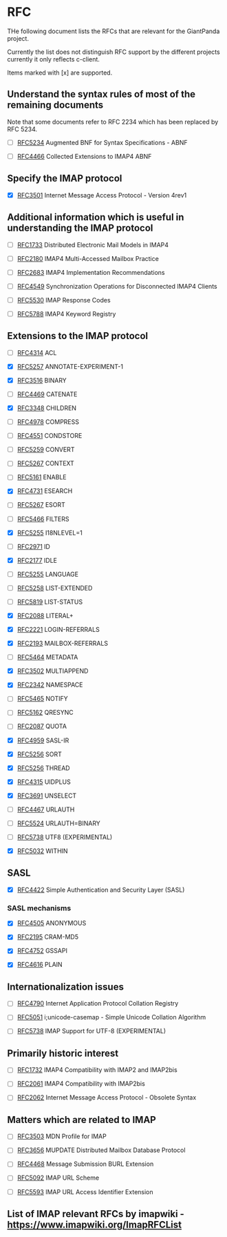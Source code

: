 # RFC
THe following document lists the RFCs that are relevant for the GiantPanda project.

Currently the list does not distinguish RFC support by the different projects currently it only reflects c-client.

Items marked with [x]  are supported.


## Understand the syntax rules of most of the remaining documents
Note that some documents refer to RFC 2234 which has been replaced by RFC 5234.
- [ ] [RFC5234](https://tools.ietf.org/html/rfc5234)	Augmented BNF for Syntax Specifications - ABNF
- [ ] [RFC4466](https://tools.ietf.org/html/rfc4466)	Collected Extensions to IMAP4 ABNF


## Specify the IMAP protocol
- [x] [RFC3501](https://tools.ietf.org/html/rfc3501)	Internet Message Access Protocol - Version 4rev1


## Additional information which is useful in understanding the IMAP protocol
- [ ] [RFC1733](https://tools.ietf.org/html/rfc1733)	Distributed Electronic Mail Models in IMAP4
- [ ] [RFC2180](https://tools.ietf.org/html/rfc2180)	IMAP4 Multi-Accessed Mailbox Practice
- [ ] [RFC2683](https://tools.ietf.org/html/rfc2683)	IMAP4 Implementation Recommendations
- [ ] [RFC4549](https://tools.ietf.org/html/rfc4549)	Synchronization Operations for Disconnected IMAP4 Clients
- [ ] [RFC5530](https://tools.ietf.org/html/rfc5530)	IMAP Response Codes
- [ ] [RFC5788](https://tools.ietf.org/html/rfc5788)	IMAP4 Keyword Registry


## Extensions to the IMAP protocol
- [ ] [RFC4314](https://tools.ietf.org/html/rfc4314)	ACL
- [x] [RFC5257](https://tools.ietf.org/html/rfc5257)	ANNOTATE-EXPERIMENT-1
- [x] [RFC3516](https://tools.ietf.org/html/rfc3516)	BINARY
- [ ] [RFC4469](https://tools.ietf.org/html/rfc4469)	CATENATE
- [x] [RFC3348](https://tools.ietf.org/html/rfc3348)	CHILDREN
- [ ] [RFC4978](https://tools.ietf.org/html/rfc4978)	COMPRESS
- [ ] [RFC4551](https://tools.ietf.org/html/rfc4551)	CONDSTORE
- [ ] [RFC5259](https://tools.ietf.org/html/rfc5259)	CONVERT
- [ ] [RFC5267](https://tools.ietf.org/html/rfc5267)	CONTEXT
- [ ] [RFC5161](https://tools.ietf.org/html/rfc5161)	ENABLE
- [x] [RFC4731](https://tools.ietf.org/html/rfc4731)	ESEARCH
- [ ] [RFC5267](https://tools.ietf.org/html/rfc5267)	ESORT
- [ ] [RFC5466](https://tools.ietf.org/html/rfc5466)	FILTERS
- [x] [RFC5255](https://tools.ietf.org/html/rfc5255)	I18NLEVEL=1
- [ ] [RFC2971](https://tools.ietf.org/html/rfc2971)	ID
- [x] [RFC2177](https://tools.ietf.org/html/rfc2177)	IDLE
- [ ] [RFC5255](https://tools.ietf.org/html/rfc5255)	LANGUAGE
- [ ] [RFC5258](https://tools.ietf.org/html/rfc5258)	LIST-EXTENDED
- [ ] [RFC5819](https://tools.ietf.org/html/rfc5819)	LIST-STATUS
- [x] [RFC2088](https://tools.ietf.org/html/rfc2088)	LITERAL+
- [x] [RFC2221](https://tools.ietf.org/html/rfc2221)	LOGIN-REFERRALS
- [x] [RFC2193](https://tools.ietf.org/html/rfc2193)	MAILBOX-REFERRALS
- [ ] [RFC5464](https://tools.ietf.org/html/rfc5464)	METADATA
- [x] [RFC3502](https://tools.ietf.org/html/rfc3502)	MULTIAPPEND
- [x] [RFC2342](https://tools.ietf.org/html/rfc2342)	NAMESPACE
- [ ] [RFC5465](https://tools.ietf.org/html/rfc5465)	NOTIFY
- [ ] [RFC5162](https://tools.ietf.org/html/rfc5162)	QRESYNC
- [ ] [RFC2087](https://tools.ietf.org/html/rfc2087)	QUOTA
- [x] [RFC4959](https://tools.ietf.org/html/rfc4959)	SASL-IR
- [x] [RFC5256](https://tools.ietf.org/html/rfc5256)	SORT
- [x] [RFC5256](https://tools.ietf.org/html/rfc5256)	THREAD
- [x] [RFC4315](https://tools.ietf.org/html/rfc4315)	UIDPLUS
- [x] [RFC3691](https://tools.ietf.org/html/rfc3691)	UNSELECT
- [ ] [RFC4467](https://tools.ietf.org/html/rfc4467)	URLAUTH
- [ ] [RFC5524](https://tools.ietf.org/html/rfc5524)	URLAUTH=BINARY
- [ ] [RFC5738](https://tools.ietf.org/html/rfc5738)	UTF8 (EXPERIMENTAL)
- [x] [RFC5032](https://tools.ietf.org/html/rfc5032)	WITHIN


## SASL
- [x] [RFC4422](https://tools.ietf.org/html/rfc4422)	Simple Authentication and Security Layer (SASL)

### SASL mechanisms
- [x] [RFC4505](https://tools.ietf.org/html/rfc4505)	ANONYMOUS
- [x] [RFC2195](https://tools.ietf.org/html/rfc2195)	CRAM-MD5
- [x] [RFC4752](https://tools.ietf.org/html/rfc4752)	GSSAPI
- [x] [RFC4616](https://tools.ietf.org/html/rfc4616)	PLAIN


## Internationalization issues
- [ ] [RFC4790](https://tools.ietf.org/html/rfc4790)	Internet Application Protocol Collation Registry
- [ ] [RFC5051](https://tools.ietf.org/html/rfc5051)	i;unicode-casemap - Simple Unicode Collation Algorithm
- [ ] [RFC5738](https://tools.ietf.org/html/rfc5738)	IMAP Support for UTF-8 (EXPERIMENTAL)


## Primarily historic interest
- [ ] [RFC1732](https://tools.ietf.org/html/rfc1732)	IMAP4 Compatibility with IMAP2 and IMAP2bis
- [ ] [RFC2061](https://tools.ietf.org/html/rfc2061)	IMAP4 Compatibility with IMAP2bis
- [ ] [RFC2062](https://tools.ietf.org/html/rfc2062)	Internet Message Access Protocol - Obsolete Syntax


## Matters which are related to IMAP
- [ ] [RFC3503](https://tools.ietf.org/html/rfc3503)	MDN Profile for IMAP
- [ ] [RFC3656](https://tools.ietf.org/html/rfc3656)	MUPDATE Distributed Mailbox Database Protocol
- [ ] [RFC4468](https://tools.ietf.org/html/rfc4468)	Message Submission BURL Extension
- [ ] [RFC5092](https://tools.ietf.org/html/rfc5092)	IMAP URL Scheme
- [ ] [RFC5593](https://tools.ietf.org/html/rfc5593)	IMAP URL Access Identifier Extension


## List of IMAP relevant RFCs by imapwiki - https://www.imapwiki.org/ImapRFCList